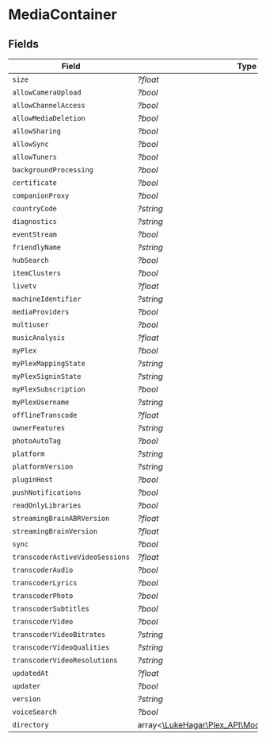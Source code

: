 # MediaContainer


## Fields

| Field                                                                                          | Type                                                                                           | Required                                                                                       | Description                                                                                    |
| ---------------------------------------------------------------------------------------------- | ---------------------------------------------------------------------------------------------- | ---------------------------------------------------------------------------------------------- | ---------------------------------------------------------------------------------------------- |
| `size`                                                                                         | *?float*                                                                                       | :heavy_minus_sign:                                                                             | N/A                                                                                            |
| `allowCameraUpload`                                                                            | *?bool*                                                                                        | :heavy_minus_sign:                                                                             | N/A                                                                                            |
| `allowChannelAccess`                                                                           | *?bool*                                                                                        | :heavy_minus_sign:                                                                             | N/A                                                                                            |
| `allowMediaDeletion`                                                                           | *?bool*                                                                                        | :heavy_minus_sign:                                                                             | N/A                                                                                            |
| `allowSharing`                                                                                 | *?bool*                                                                                        | :heavy_minus_sign:                                                                             | N/A                                                                                            |
| `allowSync`                                                                                    | *?bool*                                                                                        | :heavy_minus_sign:                                                                             | N/A                                                                                            |
| `allowTuners`                                                                                  | *?bool*                                                                                        | :heavy_minus_sign:                                                                             | N/A                                                                                            |
| `backgroundProcessing`                                                                         | *?bool*                                                                                        | :heavy_minus_sign:                                                                             | N/A                                                                                            |
| `certificate`                                                                                  | *?bool*                                                                                        | :heavy_minus_sign:                                                                             | N/A                                                                                            |
| `companionProxy`                                                                               | *?bool*                                                                                        | :heavy_minus_sign:                                                                             | N/A                                                                                            |
| `countryCode`                                                                                  | *?string*                                                                                      | :heavy_minus_sign:                                                                             | N/A                                                                                            |
| `diagnostics`                                                                                  | *?string*                                                                                      | :heavy_minus_sign:                                                                             | N/A                                                                                            |
| `eventStream`                                                                                  | *?bool*                                                                                        | :heavy_minus_sign:                                                                             | N/A                                                                                            |
| `friendlyName`                                                                                 | *?string*                                                                                      | :heavy_minus_sign:                                                                             | N/A                                                                                            |
| `hubSearch`                                                                                    | *?bool*                                                                                        | :heavy_minus_sign:                                                                             | N/A                                                                                            |
| `itemClusters`                                                                                 | *?bool*                                                                                        | :heavy_minus_sign:                                                                             | N/A                                                                                            |
| `livetv`                                                                                       | *?float*                                                                                       | :heavy_minus_sign:                                                                             | N/A                                                                                            |
| `machineIdentifier`                                                                            | *?string*                                                                                      | :heavy_minus_sign:                                                                             | N/A                                                                                            |
| `mediaProviders`                                                                               | *?bool*                                                                                        | :heavy_minus_sign:                                                                             | N/A                                                                                            |
| `multiuser`                                                                                    | *?bool*                                                                                        | :heavy_minus_sign:                                                                             | N/A                                                                                            |
| `musicAnalysis`                                                                                | *?float*                                                                                       | :heavy_minus_sign:                                                                             | N/A                                                                                            |
| `myPlex`                                                                                       | *?bool*                                                                                        | :heavy_minus_sign:                                                                             | N/A                                                                                            |
| `myPlexMappingState`                                                                           | *?string*                                                                                      | :heavy_minus_sign:                                                                             | N/A                                                                                            |
| `myPlexSigninState`                                                                            | *?string*                                                                                      | :heavy_minus_sign:                                                                             | N/A                                                                                            |
| `myPlexSubscription`                                                                           | *?bool*                                                                                        | :heavy_minus_sign:                                                                             | N/A                                                                                            |
| `myPlexUsername`                                                                               | *?string*                                                                                      | :heavy_minus_sign:                                                                             | N/A                                                                                            |
| `offlineTranscode`                                                                             | *?float*                                                                                       | :heavy_minus_sign:                                                                             | N/A                                                                                            |
| `ownerFeatures`                                                                                | *?string*                                                                                      | :heavy_minus_sign:                                                                             | N/A                                                                                            |
| `photoAutoTag`                                                                                 | *?bool*                                                                                        | :heavy_minus_sign:                                                                             | N/A                                                                                            |
| `platform`                                                                                     | *?string*                                                                                      | :heavy_minus_sign:                                                                             | N/A                                                                                            |
| `platformVersion`                                                                              | *?string*                                                                                      | :heavy_minus_sign:                                                                             | N/A                                                                                            |
| `pluginHost`                                                                                   | *?bool*                                                                                        | :heavy_minus_sign:                                                                             | N/A                                                                                            |
| `pushNotifications`                                                                            | *?bool*                                                                                        | :heavy_minus_sign:                                                                             | N/A                                                                                            |
| `readOnlyLibraries`                                                                            | *?bool*                                                                                        | :heavy_minus_sign:                                                                             | N/A                                                                                            |
| `streamingBrainABRVersion`                                                                     | *?float*                                                                                       | :heavy_minus_sign:                                                                             | N/A                                                                                            |
| `streamingBrainVersion`                                                                        | *?float*                                                                                       | :heavy_minus_sign:                                                                             | N/A                                                                                            |
| `sync`                                                                                         | *?bool*                                                                                        | :heavy_minus_sign:                                                                             | N/A                                                                                            |
| `transcoderActiveVideoSessions`                                                                | *?float*                                                                                       | :heavy_minus_sign:                                                                             | N/A                                                                                            |
| `transcoderAudio`                                                                              | *?bool*                                                                                        | :heavy_minus_sign:                                                                             | N/A                                                                                            |
| `transcoderLyrics`                                                                             | *?bool*                                                                                        | :heavy_minus_sign:                                                                             | N/A                                                                                            |
| `transcoderPhoto`                                                                              | *?bool*                                                                                        | :heavy_minus_sign:                                                                             | N/A                                                                                            |
| `transcoderSubtitles`                                                                          | *?bool*                                                                                        | :heavy_minus_sign:                                                                             | N/A                                                                                            |
| `transcoderVideo`                                                                              | *?bool*                                                                                        | :heavy_minus_sign:                                                                             | N/A                                                                                            |
| `transcoderVideoBitrates`                                                                      | *?string*                                                                                      | :heavy_minus_sign:                                                                             | N/A                                                                                            |
| `transcoderVideoQualities`                                                                     | *?string*                                                                                      | :heavy_minus_sign:                                                                             | N/A                                                                                            |
| `transcoderVideoResolutions`                                                                   | *?string*                                                                                      | :heavy_minus_sign:                                                                             | N/A                                                                                            |
| `updatedAt`                                                                                    | *?float*                                                                                       | :heavy_minus_sign:                                                                             | N/A                                                                                            |
| `updater`                                                                                      | *?bool*                                                                                        | :heavy_minus_sign:                                                                             | N/A                                                                                            |
| `version`                                                                                      | *?string*                                                                                      | :heavy_minus_sign:                                                                             | N/A                                                                                            |
| `voiceSearch`                                                                                  | *?bool*                                                                                        | :heavy_minus_sign:                                                                             | N/A                                                                                            |
| `directory`                                                                                    | array<[\LukeHagar\Plex_API\Models\Operations\Directory](../../Models/Operations/Directory.md)> | :heavy_minus_sign:                                                                             | N/A                                                                                            |